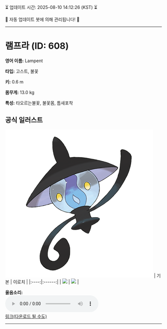
⏳ 업데이트 시간: 2025-08-10 14:12:26 (KST) ⏳

🤖 자동 업데이트 봇에 의해 관리됩니다! 🤖

---

# 램프라 (ID: 608)
**영어 이름:** Lampent

**타입:** 고스트, 불꽃

**키:** 0.6 m

**몸무게:** 13.0 kg

**특성:** 타오르는불꽃, 불꽃몸, 틈새포착

## 공식 일러스트
![](https://raw.githubusercontent.com/PokeAPI/sprites/master/sprites/pokemon/other/official-artwork/608.png)
| 기본 | 이로치 |
|:----:|:------:|
| <img src="http://play.pokemonshowdown.com/sprites/ani/lampent.gif" width="200"> | <img src="http://play.pokemonshowdown.com/sprites/ani-shiny/lampent.gif" width="200"> |

**울음소리:**<br><audio controls src="https://raw.githubusercontent.com/PokeAPI/cries/main/cries/pokemon/latest/608.ogg"></audio><br> [링크(다운로드 될 수도)](https://raw.githubusercontent.com/PokeAPI/cries/main/cries/pokemon/latest/608.ogg)


---
